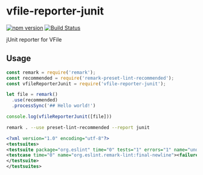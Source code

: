 # vfile-reporter-junit

[![npm version](https://badge.fury.io/js/vfile-reporter-junit.svg)](https://badge.fury.io/js/vfile-reporter-junit)
[![Build Status](https://travis-ci.org/kellyselden/vfile-reporter-junit.svg?branch=master)](https://travis-ci.org/kellyselden/vfile-reporter-junit)

jUnit reporter for VFile

## Usage

```js
const remark = require('remark');
const recommended = require('remark-preset-lint-recommended');
const vfileReporterJunit = require('vfile-reporter-junit');

let file = remark()
  .use(recommended)
  .processSync('## Hello world!')

console.log(vfileReporterJunit([file]))
```

```sh
remark . --use preset-lint-recommended --report junit
```

```xml
<?xml version="1.0" encoding="utf-8"?>
<testsuites>
<testsuite package="org.eslint" time="0" tests="1" errors="1" name="undefined">
<testcase time="0" name="org.eslint.remark-lint:final-newline"><failure message="Missing newline character at end of file"><![CDATA[line 1, col 1, Warning - Missing newline character at end of file (remark-lint:final-newline)]]></failure></testcase>
</testsuite>
</testsuites>
```
